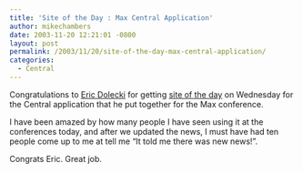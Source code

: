 ```yaml
---
title: 'Site of the Day : Max Central Application'
author: mikechambers
date: 2003-11-20 12:21:01 -0800
layout: post
permalink: /2003/11/20/site-of-the-day-max-central-application/
categories:
  - Central
---
```



Congratulations to [Eric Dolecki][1] for getting [site of the day][2] on Wednesday for the Central application that he put together for the Max conference.

I have been amazed by how many people I have seen using it at the conferences today, and after we updated the news, I must have had ten people come up to me at tell me &#8220;It told me there was new news!&#8221;.

Congrats Eric. Great job.

 [1]: http://www.ericd.net
 [2]: http://www.macromedia.com/showcase/archive/